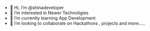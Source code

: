 - 👋 Hi, I’m @shinadeveloper
- 👀 I’m interested in Newer Technoligies
- 🌱 I’m currently learning App Development
- 💞️ I’m looking to collaborate on Hackathons , projects and more.....

<!---
shinadeveloper/shinadeveloper is a ✨ special ✨ repository because its `README.md` (this file) appears on your GitHub profile.
You can click the Preview link to take a look at your changes.
--->
